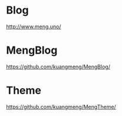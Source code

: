 # Blog
http://www.meng.uno/
# MengBlog
https://github.com/kuangmeng/MengBlog/
# Theme
https://github.com/kuangmeng/MengTheme/
